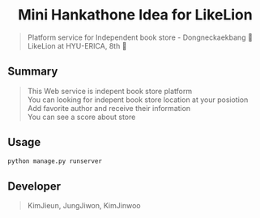 ## <h1 align="center">Mini Hankathone Idea for LikeLion</h1>
  
> Platform service for Independent book store - Dongneckaekbang 📖 <br>
> LikeLion at HYU-ERICA, 8th 🦁

## Summary

> This Web service is indepent book store platform <br>
> You can looking for indepent book store location at your posiotion <br>
> Add favorite author and receive their information <br>
> You can see a score about store 

## Usage

```sh
python manage.py runserver
```

## Developer

> KimJieun, JungJiwon, KimJinwoo
